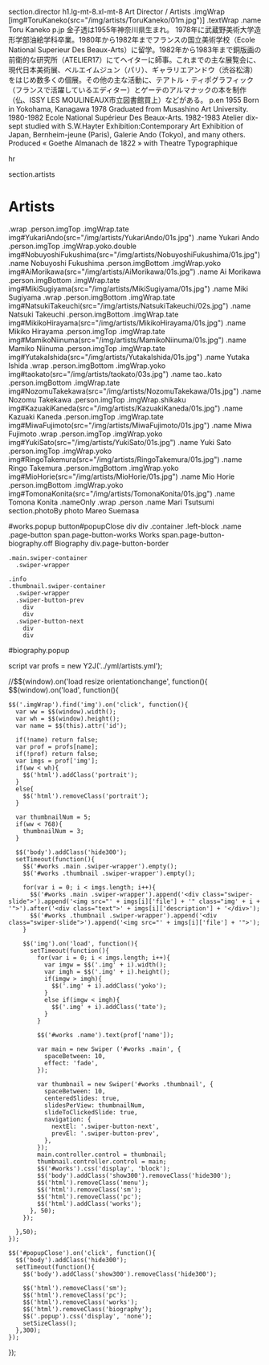 section.director
  h1.lg-mt-8.xl-mt-8 Art Director / Artists
  .imgWrap [img#ToruKaneko(src="/img/artists/ToruKaneko/01m.jpg")]
  .textWrap
    .name Toru Kaneko
    p.jp 金子透は1955年神奈川県生まれ。  1978年に武蔵野美術大学造形学部油絵学科卒業。1980年から1982年までフランスの国立美術学校（Ecole National Superieur Des Beaux-Arts）に留学。1982年から1983年まで銅版画の前衛的な研究所（ATELIER17）にてヘイターに師事。これまでの主な展覧会に、現代日本美術展、ベルエイムジュン（パリ）、ギャラリエアンドウ（渋谷松濤）をはじめ数多くの個展。その他の主な活動に、テアトル・ティポグラフィック（フランスで活躍しているエディター）とゲーテのアルマナックの本を制作（仏、ISSY LES MOULINEAUX市立図書館買上）などがある。
    p.en 1955 Born in Yokohama, Kanagawa  1978 Graduated from Musashino Art University. 1980-1982 Ecole National Supérieur Des Beaux-Arts. 1982-1983 Atelier dix-sept studied with S.W.Hayter Exhibition:Contemporary Art Exhibition of Japan, Bernheim-jeune (Paris), Galerie Ando (Tokyo), and many others. Produced « Goethe Almanach de 1822 » with Theatre Typographique

hr

section.artists
  # Artists
  .wrap
    .person.imgTop
      .imgWrap.tate
        img#YukariAndo(src="/img/artists/YukariAndo/01s.jpg")
      .name Yukari Ando
    .person.imgTop
      .imgWrap.yoko.double
        img#NobuyoshiFukushima(src="/img/artists/NobuyoshiFukushima/01s.jpg")
      .name Nobuyoshi Fukushima
    .person.imgBottom
      .imgWrap.yoko
        img#AiMorikawa(src="/img/artists/AiMorikawa/01s.jpg")
      .name Ai Morikawa
    .person.imgBottom
      .imgWrap.tate
        img#MikiSugiyama(src="/img/artists/MikiSugiyama/01s.jpg")
      .name Miki Sugiyama
  .wrap
    .person.imgBottom
      .imgWrap.tate
        img#NatsukiTakeuchi(src="/img/artists/NatsukiTakeuchi/02s.jpg")
      .name Natsuki Takeuchi
    .person.imgBottom
      .imgWrap.tate
        img#MikikoHirayama(src="/img/artists/MikikoHirayama/01s.jpg")
      .name Mikiko Hirayama
    .person.imgTop
      .imgWrap.tate
        img#MamikoNiinuma(src="/img/artists/MamikoNiinuma/01s.jpg")
      .name Mamiko Niinuma
    .person.imgTop
      .imgWrap.tate
        img#YutakaIshida(src="/img/artists/YutakaIshida/01s.jpg")
      .name Yutaka Ishida
  .wrap
    .person.imgBottom
      .imgWrap.yoko
        img#taokato(src="/img/artists/taokato/03s.jpg")
      .name tao..kato
    .person.imgBottom
      .imgWrap.tate
        img#NozomuTakekawa(src="/img/artists/NozomuTakekawa/01s.jpg")
      .name Nozomu Takekawa
    .person.imgTop
      .imgWrap.shikaku
        img#KazuakiKaneda(src="/img/artists/KazuakiKaneda/01s.jpg")
      .name Kazuaki Kaneda
    .person.imgTop
      .imgWrap.tate
        img#MiwaFujimoto(src="/img/artists/MiwaFujimoto/01s.jpg")
      .name Miwa Fujimoto
  .wrap
    .person.imgTop
      .imgWrap.yoko
        img#YukiSato(src="/img/artists/YukiSato/01s.jpg")
      .name Yuki Sato
    .person.imgTop
      .imgWrap.yoko
        img#RingoTakemura(src="/img/artists/RingoTakemura/01s.jpg")
      .name Ringo Takemura
    .person.imgBottom
      .imgWrap.yoko
        img#MioHorie(src="/img/artists/MioHorie/01s.jpg")
      .name Mio Horie
    .person.imgBottom
      .imgWrap.yoko
        img#TomonaKonita(src="/img/artists/TomonaKonita/01s.jpg")
      .name Tomona Konita
  .nameOnly
    .wrap
      .person
        .name Mari Tsutsumi
section.photoBy photo Mareo Suemasa
  

#works.popup
  button#popupClose
    div
    div
  .container
    .left-block
      .name
      .page-button
        span.page-button-works Works
        span.page-button-biography.off Biography
        div.page-button-border

    .main.swiper-container
      .swiper-wrapper

    .info
    .thumbnail.swiper-container
      .swiper-wrapper
      .swiper-button-prev
        div
        div
      .swiper-button-next
        div
        div

#biography.popup

script
  var profs = new Y2J('../yml/artists.yml');

  //$$(window).on('load resize orientationchange', function(){
  $$(window).on('load', function(){

    $$('.imgWrap').find('img').on('click', function(){
      var ww = $$(window).width();
      var wh = $$(window).height();
      var name = $$(this).attr('id');
      
      if(!name) return false;
      var prof = profs[name];
      if(!prof) return false;
      var imgs = prof['img'];
      if(ww < wh){
        $$('html').addClass('portrait');
      }
      else{
        $$('html').removeClass('portrait');
      }

      var thumbnailNum = 5;
      if(ww < 768){
        thumbnailNum = 3;
      }

      $$('body').addClass('hide300');
      setTimeout(function(){
        $$('#works .main .swiper-wrapper').empty();
        $$('#works .thumbnail .swiper-wrapper').empty();

        for(var i = 0; i < imgs.length; i++){
          $$('#works .main .swiper-wrapper').append('<div class="swiper-slide">').append('<img src="' + imgs[i]['file'] + '" class="img' + i + '">').after('<div class="text">' + imgs[i]['description'] + '</div>');
          $$('#works .thumbnail .swiper-wrapper').append('<div class="swiper-slide">').append('<img src="' + imgs[i]['file'] + '">');
        }

        $$('img').on('load', function(){
          setTimeout(function(){
            for(var i = 0; i < imgs.length; i++){
              var imgw = $$('.img' + i).width();
              var imgh = $$('.img' + i).height();
              if(imgw > imgh){
                $$('.img' + i).addClass('yoko');
              }
              else if(imgw < imgh){
                $$('.img' + i).addClass('tate');
              }
            }

            $$('#works .name').text(prof['name']);

            var main = new Swiper ('#works .main', {
              spaceBetween: 10,
              effect: 'fade',
            });

            var thumbnail = new Swiper('#works .thumbnail', {
              spaceBetween: 10,
              centeredSlides: true,
              slidesPerView: thumbnailNum,
              slideToClickedSlide: true,
              navigation: {
                nextEl: '.swiper-button-next',
                prevEl: '.swiper-button-prev',
              },
            });
            main.controller.control = thumbnail;
            thumbnail.controller.control = main;
            $$('#works').css('display', 'block');
            $$('body').addClass('show300').removeClass('hide300');
            $$('html').removeClass('menu');
            $$('html').removeClass('sm');
            $$('html').removeClass('pc');
            $$('html').addClass('works');
          }, 50);
        });

      },50);
    });

    $$('#popupClose').on('click', function(){
      $$('body').addClass('hide300');
      setTimeout(function(){
        $$('body').addClass('show300').removeClass('hide300');

        $$('html').removeClass('sm');
        $$('html').removeClass('pc');
        $$('html').removeClass('works');
        $$('html').removeClass('biography');
        $$('.popup').css('display', 'none');
        setSizeClass();
      },300);
    });

  });





